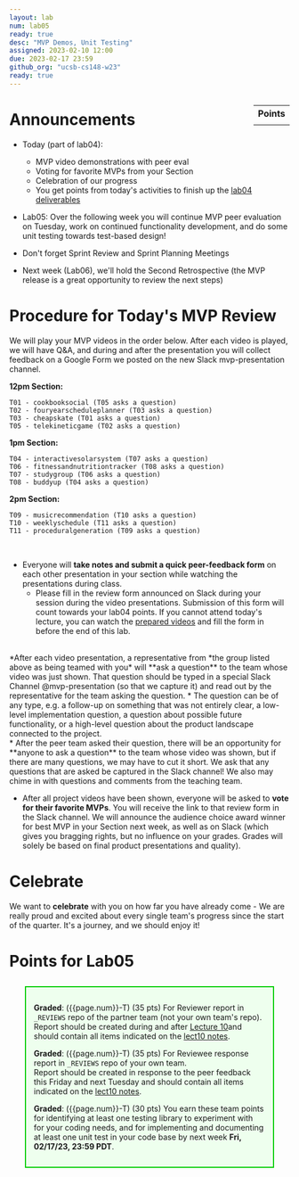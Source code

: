 ```yaml
---
layout: lab
num: lab05
ready: true
desc: "MVP Demos, Unit Testing"
assigned: 2023-02-10 12:00
due: 2023-02-17 23:59
github_org: "ucsb-cs148-w23"
ready: true
---
```


<style>
div.grade { margin: 2em; padding: 1em; border: 2px solid #0c0; background-color: #efe; }   
</style>

<div style="float:right; width: auto;">

<table style="margin-top:1em;">
<tr>
   <th>Points</th>
</tr>
<tr>
   <td class="pointCount"></td>
</tr>
</table>

</div>


# Announcements
* Today (part of lab04): 
  * MVP video demonstrations with peer eval 
  * Voting for favorite MVPs from your Section
  * Celebration of our progress
  * You get points from today's activities to finish up the [lab04 deliverables](https://ucsb-cs148.github.io/w23/lab/lab04/) 
  
* Lab05: Over the following week you will continue MVP peer evaluation on Tuesday, work on continued functionality development, and do some unit testing towards test-based design! 
* Don't forget Sprint Review and Sprint Planning Meetings 

* Next week (Lab06), we'll hold the Second Retrospective (the MVP release is a great opportunity to review the next steps)


# Procedure for Today's MVP Review

We will play your MVP videos in the order below. After each video is played, we will have Q&A, and during and after the presentation you will collect feedback on a Google Form we posted on the new Slack mvp-presentation channel.  

**12pm Section:** 
```
T01 - cookbooksocial (T05 asks a question)
T02 - fouryearscheduleplanner (T03 asks a question)
T03 - cheapskate (T01 asks a question)
T05 - telekineticgame (T02 asks a question)
``` 
**1pm Section:** 
```
T04 - interactivesolarsystem (T07 asks a question)
T06 - fitnessandnutritiontracker (T08 asks a question)
T07 - studygroup (T06 asks a question)
T08 - buddyup (T04 asks a question)
``` 
**2pm Section:** 
```
T09 - musicrecommendation (T10 asks a question) 
T10 - weeklyschedule (T11 asks a question)
T11 - proceduralgeneration (T09 asks a question) 
``` 

&nbsp;

* Everyone will **take notes and submit a quick peer-feedback form** on each other presentation in your section while watching the presentations during class. 
    * Please fill in the review form announced on Slack during your session during the video presentations. Submission of this form will count towards your lab04 points. If you cannot attend today's lecture, you can watch the [prepared videos](https://docs.google.com/spreadsheets/d/1dXhvtRPpwhPkopjN_JF59bV_RtqDguA2QaIEntIMFLk/edit?usp=sharing) and fill the form in before the end of this lab. 

<br />   
*After each video presentation, a representative from *the group listed above as being teamed with you* will **ask a question** to the team whose video was just shown. That question should be typed in a special Slack Channel @mvp-presentation (so that we capture it) and read out by the representative for the team asking the question. 
    * The question can be of any type, e.g. a follow-up on something that was not entirely clear, a low-level implementation question, a question about possible future functionality, or a high-level question about the product landscape connected to the project. 

<br />
* After the peer team asked their question, there will be an opportunity for **anyone to ask a question** to the team whose video was shown, but if there are many questions, we may have to cut it short. We ask that any questions that are asked be captured in the Slack channel! We also may chime in with questions and comments from the teaching team. 

* After all project videos have been shown, everyone will be asked to **vote for their favorite MVPs**. You will receive the link to that review form in the Slack channel.  We will announce the audience choice award winner for best MVP in your Section next week, as well as on Slack (which gives you bragging rights, but no influence on your grades. Grades will solely be based on final product presentations and quality).  

# Celebrate

We want to **celebrate** with you on how far you have already come - We are really proud and excited about every single team's progress since the start of the quarter. It's a journey, and we should enjoy it! 

# Points for Lab05

<div class="grade" markdown="1">

**Graded**: ({{page.num}}-T) (35 pts) For Reviewer report in `_REVIEWS` repo of the partner team (not your own team's repo).
Report should be created during and after [Lecture 10](https://ucsb-cs148.github.io/w23/lectures/lect10/)and should contain all items indicated on the [lect10 notes](https://ucsb-cs148.github.io/w23/lectures/lect10/).

**Graded**: ({{page.num}}-T) (35 pts) For Reviewee response report in `_REVIEWS` repo of your own team.  
Report should be created in response to the peer feedback this Friday and next Tuesday and should contain all items indicated on the [lect10 notes](https://ucsb-cs148.github.io/w23/lectures/lect10/).

**Graded**: ({{page.num}}-T) (30 pts) You earn these team points for identifying at least one testing library to experiment with for your coding needs, and for implementing and documenting at least one unit test in your code base by next week **Fri, 02/17/23, 23:59 PDT**.

</div>